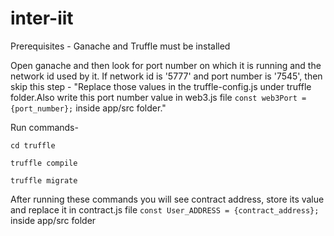 # inter-iit
Prerequisites - Ganache and Truffle must be installed

Open ganache and then look for port number on which it is running and the network id used by it. If network id is '5777' and port number is '7545', then skip this step - 
"Replace those values in the truffle-config.js under truffle folder.Also write this port number value in web3.js file `const web3Port = {port_number};` inside app/src folder."

Run commands-

`cd truffle`

`truffle compile`

`truffle migrate`

After running these commands you will see contract address, store its value and replace it in contract.js file `const User_ADDRESS = {contract_address};` inside app/src folder 

